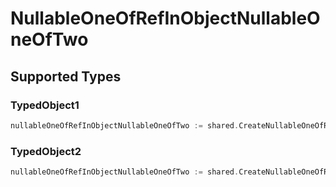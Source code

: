 # NullableOneOfRefInObjectNullableOneOfTwo


## Supported Types

### TypedObject1

```go
nullableOneOfRefInObjectNullableOneOfTwo := shared.CreateNullableOneOfRefInObjectNullableOneOfTwoTypedObject1(shared.TypedObject1{/* values here */})
```

### TypedObject2

```go
nullableOneOfRefInObjectNullableOneOfTwo := shared.CreateNullableOneOfRefInObjectNullableOneOfTwoTypedObject2(shared.TypedObject2{/* values here */})
```

